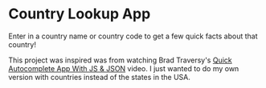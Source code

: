 # Country Lookup App

Enter in a country name or country code to get a few quick facts about that country!

This project was inspired was from watching Brad Traversy's [Quick Autocomplete App With JS & JSON](https://www.youtube.com/watch?v=1iysNUrI3lw&list=PLillGF-RfqbbnEGy3ROiLWk7JMCuSyQtX&index=16&t=0s) video. I just wanted to do my own version with countries instead of the states in the USA.
